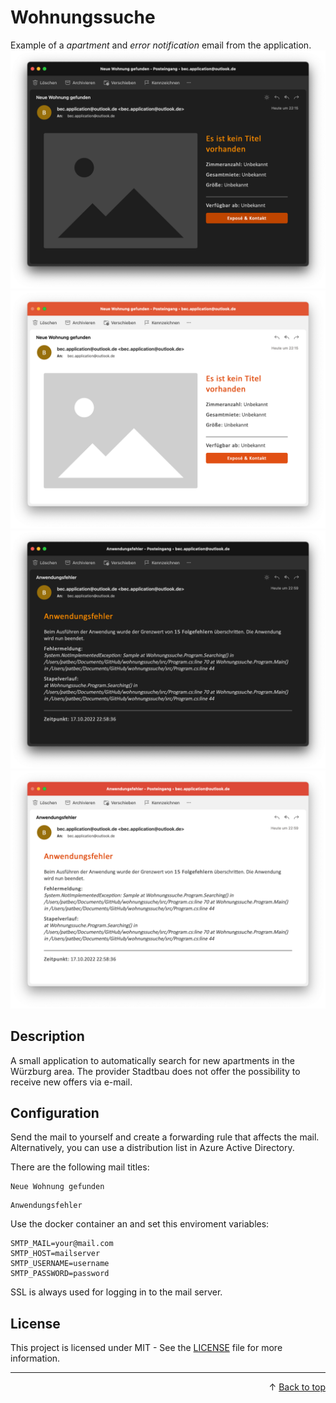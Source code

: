 # Wohnungssuche

Example of a <i>apartment</i> and <i>error notification</i> email from the application.
![Screenshot Banner](/docs/screenshot-item-dark.png#gh-dark-mode-only)
![Screenshot Banner](/docs/screenshot-item-light.png#gh-light-mode-only)
![Screenshot Banner](/docs/screenshot-error-dark.png#gh-dark-mode-only)
![Screenshot Banner](/docs/screenshot-error-light.png#gh-light-mode-only)

## Description
A small application to automatically search for new apartments in the Würzburg area. The provider Stadtbau does not offer the possibility to receive new offers via e-mail.

## Configuration
Send the mail to yourself and create a forwarding rule that affects the mail. Alternatively, you can use a distribution list in Azure Active Directory.

There are the following mail titles:
```
Neue Wohnung gefunden
```
```
Anwendungsfehler
```

Use the docker container an and set this enviroment variables:
```
SMTP_MAIL=your@mail.com
SMTP_HOST=mailserver
SMTP_USERNAME=username
SMTP_PASSWORD=password
```

SSL is always used for logging in to the mail server.

## License

This project is licensed under MIT - See the [LICENSE](LICENSE) file for more information.

---
<p align="right">
    &uarr; <a href="#wohnungssuche">Back to top</a>
</p>
